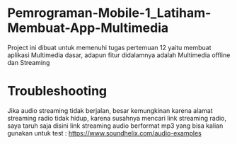 # Pemrograman-Mobile-1_Latiham-Membuat-App-Multimedia

Project ini dibuat untuk memenuhi tugas pertemuan 12 yaitu membuat aplikasi Multimedia dasar, adapun fitur didalamnya adalah Multimedia offline dan Streaming

# Troubleshooting
Jika audio streaming tidak berjalan, besar kemungkinan karena alamat streaming radio tidak hidup, karena susahnya mencari link streaming radio, saya taruh saja disini link streaming audio berformat mp3 yang bisa kalian gunakan untuk test : https://www.soundhelix.com/audio-examples
